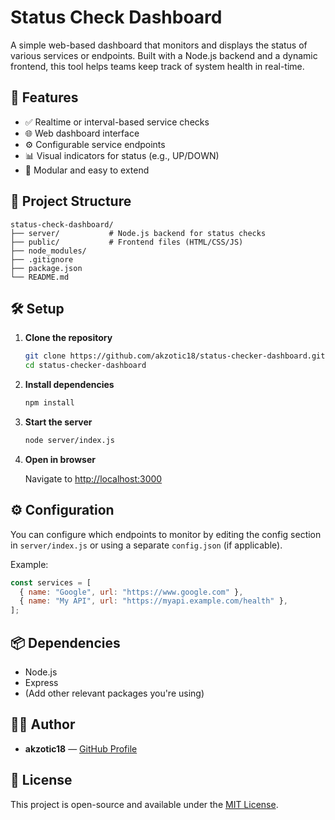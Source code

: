 # Status Check Dashboard

A simple web-based dashboard that monitors and displays the status of various services or endpoints. Built with a Node.js backend and a dynamic frontend, this tool helps teams keep track of system health in real-time.

## 🚀 Features

- ✅ Realtime or interval-based service checks
- 🌐 Web dashboard interface
- ⚙️ Configurable service endpoints
- 📊 Visual indicators for status (e.g., UP/DOWN)
- 🧩 Modular and easy to extend

## 📁 Project Structure

```
status-check-dashboard/
├── server/           # Node.js backend for status checks
├── public/           # Frontend files (HTML/CSS/JS)
├── node_modules/
├── .gitignore
├── package.json
└── README.md
```

## 🛠️ Setup

1. **Clone the repository**

   ```bash
   git clone https://github.com/akzotic18/status-checker-dashboard.git
   cd status-checker-dashboard
   ```

2. **Install dependencies**

   ```bash
   npm install
   ```

3. **Start the server**

   ```bash
   node server/index.js
   ```

4. **Open in browser**

   Navigate to [http://localhost:3000](http://localhost:3000)

## ⚙️ Configuration

You can configure which endpoints to monitor by editing the config section in `server/index.js` or using a separate `config.json` (if applicable).

Example:

```js
const services = [
  { name: "Google", url: "https://www.google.com" },
  { name: "My API", url: "https://myapi.example.com/health" },
];
```

## 📦 Dependencies

- Node.js
- Express
- (Add other relevant packages you're using)

## 🧑‍💻 Author

- **akzotic18** — [GitHub Profile](https://github.com/akzotic18)

## 📄 License

This project is open-source and available under the [MIT License](LICENSE).
